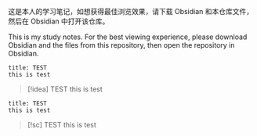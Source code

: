 这是本人的学习笔记，如想获得最佳浏览效果，请下载 Obsidian 和本仓库文件，然后在 Obsidian 中打开该仓库。

This is my study notes. For the best viewing experience, please download Obsidian and the files from this repository, then open the repository in Obsidian. 

```ad-idea
title: TEST
this is test
```

>[!idea] TEST
>this is test


```ad-sc
title: TEST
this is test
```

>[!sc] TEST
>this is test
